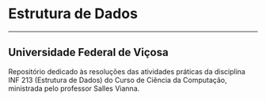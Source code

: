 <h1>Estrutura de Dados</h1>
<hr>
<h2>Universidade Federal de Viçosa</h2>

<p>Repositório dedicado às resoluções das atividades práticas da disciplina INF 213 (Estrutura de Dados) do Curso de Ciência da Computação, ministrada pelo professor Salles Vianna.</p>